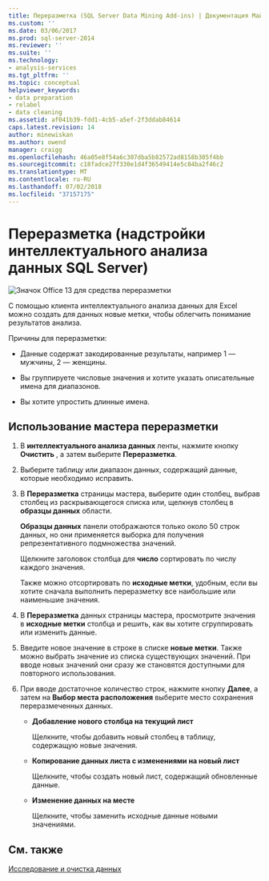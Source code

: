 ```yaml
---
title: Переразметка (SQL Server Data Mining Add-ins) | Документация Майкрософт
ms.custom: ''
ms.date: 03/06/2017
ms.prod: sql-server-2014
ms.reviewer: ''
ms.suite: ''
ms.technology:
- analysis-services
ms.tgt_pltfrm: ''
ms.topic: conceptual
helpviewer_keywords:
- data preparation
- relabel
- data cleaning
ms.assetid: af041b39-fdd1-4cb5-a5ef-2f3ddab84614
caps.latest.revision: 14
author: minewiskan
ms.author: owend
manager: craigg
ms.openlocfilehash: 46a05e8f54a6c307dba5b82572ad8158b305f4bb
ms.sourcegitcommit: c18fadce27f330e1d4f36549414e5c84ba2f46c2
ms.translationtype: MT
ms.contentlocale: ru-RU
ms.lasthandoff: 07/02/2018
ms.locfileid: "37157175"
---
```

# <a name="relabel-sql-server-data-mining-add-ins"></a>Переразметка (надстройки интеллектуального анализа данных SQL Server)
  ![Значок Office 13 для средства переразметки](media/dm13-relabel.gif "значок Office 13 для средства переразметки")  
  
 С помощью клиента интеллектуального анализа данных для Excel можно создать для данных новые метки, чтобы облегчить понимание результатов анализа.  
  
 Причины для переразметки:  
  
-   Данные содержат закодированные результаты, например 1 — мужчины, 2 — женщины.  
  
-   Вы группируете числовые значения и хотите указать описательные имена для диапазонов.  
  
-   Вы хотите упростить длинные имена.  
  
## <a name="using-the-relabel-wizard"></a>Использование мастера переразметки  
  
1.  В **интеллектуального анализа данных** ленты, нажмите кнопку **Очистить** , а затем выберите **Переразметка**.  
  
2.  Выберите таблицу или диапазон данных, содержащий данные, которые необходимо исправить.  
  
3.  В **Переразметка** страницы мастера, выберите один столбец, выбрав столбец из раскрывающегося списка или, щелкнув столбец в **образцы данных** области.  
  
     **Образцы данных** панели отображаются только около 50 строк данных, но они применяется выборка для получения репрезентативного подмножества значений.  
  
     Щелкните заголовок столбца для **число** сортировать по числу каждого значения.  
  
     Также можно отсортировать по **исходные метки**, удобным, если вы хотите сначала выполнить переразметку все наибольшие или наименьшие значения.  
  
4.  В **Переразметка** данных страницы мастера, просмотрите значения в **исходные метки** столбца и решить, как вы хотите сгруппировать или изменить данные.  
  
5.  Введите новое значение в строке в списке **новые метки**. Также можно выбрать значение из списка существующих значений. При вводе новых значений они сразу же становятся доступными для повторного использования.  
  
6.  При вводе достаточное количество строк, нажмите кнопку **Далее**, а затем на **Выбор места расположения** выберите место сохранения переразмеченных данных.  
  
    -   **Добавление нового столбца на текущий лист**  
  
         Щелкните, чтобы добавить новый столбец в таблицу, содержащую новые значения.  
  
    -   **Копирование данных листа с изменениями на новый лист**  
  
         Щелкните, чтобы создать новый лист, содержащий обновленные данные.  
  
    -   **Изменение данных на месте**  
  
         Щелкните, чтобы заменить исходные данные новыми значениями.  
  
## <a name="see-also"></a>См. также  
 [Исследование и очистка данных](exploring-and-cleaning-data.md)  
  
  
